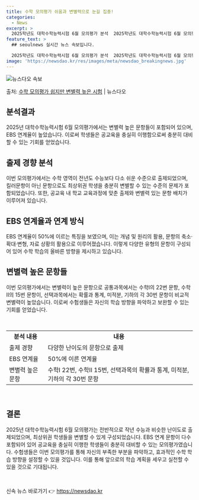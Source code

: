 ```yaml
---
title: 수학 모의평가 쉬움과 변별력으로 눈길 집중!
categories:
  - News
excerpt: >
  2025학년도 대학수학능력시험 6월 모의평가 분석  2025학년도 대학수학능력시험 6월 모의평가가 4일 실시…
feature_text: >
  ## seoulnews 실시간 뉴스 속보입니다.

  2025학년도 대학수학능력시험 6월 모의평가 분석  2025학년도 대학수학능력시험 6월 모의평가가 4일 실시…
image: 'https://newsdao.kr/res/images/meta/newsdao_breakingnews.jpg'
---
```


![뉴스다오 속보](https://newsdao.kr/res/images/meta/newsdao_breakingnews.jpg)

<p>출처: <a href="https://newsdao.kr/4047" rel="dofollow">수학 모의평가 쉽지만 변별력 높은 시험</a> | 뉴스다오</p>

<h2 data-ke-size="size26">분석결과</h2>
2025년 대학수학능력시험 6월 모의평가에서는 변별력 높은 문항들이 포함되어 있으며, EBS 연계율이 높았습니다. 이로써 학생들은 공교육을 충실히 이행함으로써 충분히 대비할 수 있는 기회를 얻었습니다.

<h2 data-ke-size="size26">출제 경향 분석</h2>
이번 모의평가에서는 수학 영역이 전년도 수능보다 다소 쉬운 수준으로 출제되었으며, 킬러문항이 아닌 문항으로도 최상위권 학생을 충분히 변별할 수 있는 수준의 문제가 포함되었습니다. 또한, 공교육 내 학교 교육과정에 맞춘 출제와 변별력 있는 문항 배치가 이루어져 있습니다.

<h2 data-ke-size="size26">EBS 연계율과 연계 방식</h2>
EBS 연계율이 50%에 이르는 특징을 보였으며, 이는 개념 및 원리의 활용, 문항의 축소·확대·변형, 자료 상황의 활용으로 이루어졌습니다. 이렇게 다양한 유형의 문항이 구성되어 있어 수학 학습의 올바른 방향을 제시하고 있습니다.

<h2 data-ke-size="size26">변별력 높은 문항들</h2>
이번 모의평가에서는 변별력이 높은 문항으로 공통과목에서는 수학Ⅰ의 22번 문항, 수학Ⅱ의 15번 문항이, 선택과목에서는 확률과 통계, 미적분, 기하의 각 30번 문항이 비교적 변별력이 높았습니다. 이로써 수험생들은 자신의 학습 방향을 파악하고 보완할 수 있는 기회를 얻었습니다.

<p data-ke-size="size16">&nbsp;</p>

<table>
  <tbody>
    <tr>
      <td style="text-align: center; height: 17px;"><b>분석 내용</b></td>
      <td style="text-align: center; height: 17px;"><b>내용</b></td>
    </tr>
    <tr>
      <td style="text-align: left; height: 17px;">출제 경향</td>
      <td style="text-align: left; height: 17px;">다양한 난이도의 문항으로 출제</td>
    </tr>
    <tr>
      <td style="text-align: left; height: 17px;">EBS 연계율</td>
      <td style="text-align: left; height: 17px;">50%에 이른 연계율</td>
    </tr>
    <tr>
      <td style="text-align: left; height: 17px;">변별력 높은 문항</td>
      <td style="text-align: left; height: 17px;">수학Ⅰ 22번, 수학Ⅱ 15번, 선택과목의 확률과 통계, 미적분, 기하의 각 30번 문항</td>
    </tr>
  </tbody>
</table>

<p data-ke-size="size16">&nbsp;</p>

<h2 data-ke-size="size26">결론</h2>
2025년 대학수학능력시험 6월 모의평가는 전반적으로 작년 수능과 비슷한 난이도로 출제되었으며, 최상위권 학생들을 변별할 수 있게 구성되었습니다. EBS 연계 문항이 다수 포함되어 있어 공교육을 충실히 이행한 학생들이 충분히 대비할 수 있는 모의평가였습니다. 수험생들은 이번 모의평가를 통해 자신의 부족한 부분을 파악하고, 효과적인 수학 학습 방향을 설정할 수 있을 것입니다. 이를 통해 앞으로의 학습 계획을 세우고 실천할 수 있을 것으로 기대됩니다.<p data-ke-size="size16">&nbsp;</p> 

신속 뉴스 바로가기 👉 <a href="https://newsdao.kr" rel="dofollow">https://newsdao.kr</a>


